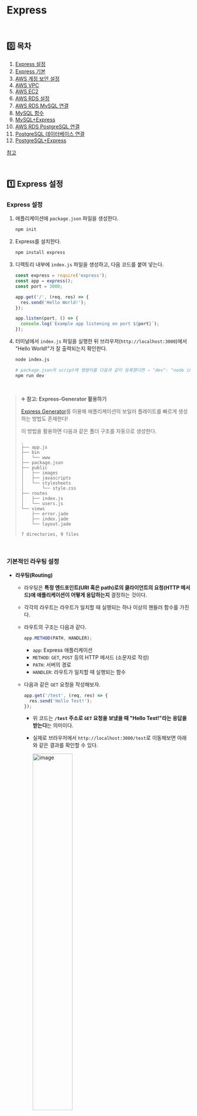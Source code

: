 # Express

<br />

## 0️⃣ 목차

1. [Express 설정](#one-express-설정)
2. [Express 기본](#two-express-기본)
3. [AWS 계정 보안 설정](#three-aws-계정-보안-설정)
4. [AWS VPC](#four-aws-vpc)
5. [AWS EC2](#five-aws-ec2)
6. [AWS RDS 설정](#six-aws-rds-설정)
7. [AWS RDS MySQL 연결](#seven-aws-rds-mysql-연결)
8. [MySQL 함수](#eight-mysql-함수)
9. [MySQL+Express](#nine-mysql-express-연동)
10. [AWS RDS PostgreSQL 연결](#keycap_ten-aws-rds-postgresql-연결)
11. [PostgreSQL 데이터베이스 연결](#oneone-postgresql-데이터베이스-연결)
12. [PostgreSQL+Express](#onetwo-postgresql-express-연동)

[참고](#book-참고)

<br />

## :one: Express 설정

### Express 설정

1. 애플리케이션에 `package.json` 파일을 생성한다.

   ```bash
   npm init
   ```

2. Express를 설치한다.

   ```bash
   npm install express
   ```

3. 디렉토리 내부에 `index.js` 파일을 생성하고, 다음 코드를 붙여 넣는다.

   ```js
   const express = require('express');
   const app = express();
   const port = 3000;

   app.get('/', (req, res) => {
     res.send('Hello World!');
   });

   app.listen(port, () => {
     console.log(`Example app listening on port ${port}`);
   });
   ```

4. 터미널에서 `index.js` 파일을 실행한 뒤 브라우저(`http://localhost:3000`)에서 "Hello World!"가 잘 출력되는지 확인한다.

   ```bash
   node index.js

   # package.json의 script에 명령어를 다음과 같이 등록했다면 ⇒ "dev": "node index.js"
   npm run dev
   ```

<br />

> ➕ **참고: Express-Generator 활용하기**
>
> [Express Generator](https://expressjs.com/en/starter/generator.html)를 이용해 애플리케이션의 보일러 플레이트를 빠르게 생성하는 방법도 존재한다!
>
> 이 방법을 활용하면 다음과 같은 폴더 구조를 자동으로 생성한다.
>
> ```
> .
> ├── app.js
> ├── bin
> │   └── www
> ├── package.json
> ├── public
> │   ├── images
> │   ├── javascripts
> │   └── stylesheets
> │       └── style.css
> ├── routes
> │   ├── index.js
> │   └── users.js
> └── views
>     ├── error.jade
>     ├── index.jade
>     └── layout.jade
>
> 7 directories, 9 files
> ```

<br />

### 기본적인 라우팅 설정

- **라우팅(Routing)**

  - 라우팅은 **특정 엔드포인트(URI 혹은 path)로의 클라이언트의 요청(HTTP 메서드)에 애플리케이션이 어떻게 응답하는지** 결정하는 것이다.
  - 각각의 라우트는 라우트가 일치할 때 실행되는 하나 이상의 핸들러 함수를 가진다.
  - 라우트의 구조는 다음과 같다.

    ```js
    app.METHOD(PATH, HANDLER);
    ```

    - `app`: Express 애플리케이션
    - `METHOD`: `GET`, `POST` 등의 HTTP 메서드 (소문자로 작성)
    - `PATH`: 서버의 경로
    - `HANDLER`: 라우트가 일치할 때 실행되는 함수

  - 다음과 같은 `GET` 요청을 작성해보자.

    ```js
    app.get('/test', (req, res) => {
      res.send('Hello Test!');
    });
    ```

    - 위 코드는 **`/test` 주소로 `GET` 요청을 보냈을 때 "Hello Test!"라는 응답을 받는다**는 의미이다.
    - 실제로 브라우저에서 `http://localhost:3000/test`로 이동해보면 아래와 같은 결과를 확인할 수 있다.

      <img width="50%" alt="image" src="https://github.com/user-attachments/assets/472337ad-135a-4474-bede-6a9fe5a5e044" />

  - `POST` 요청도 작성해보자.

    ```js
    app.post('/test', (req, res) => {
      res.send('Got a POST request');
    });
    ```

    - 위 코드는 **`/test` 주소로 `POST` 요청을 보냈을 때 "Got a POST request"라는 응답을 받는다**는 의미이다.
    - `POST` 요청의 경우 브라우저에서 `request`를 보내기 어렵기 때문에 POSTMAN을 이용해 확인할 수 있다.
   
      <img width="50%" alt="image" src="https://github.com/user-attachments/assets/8493cefa-8fb9-46ad-b482-19e29fdd5746" />

  - `PUT`, `DELETE` 요청도 같은 방법으로 작성할 수 있다.

<br />

## :two: Express 기본

### HTTP GET

- Express의 `get` 메서드에 대한 예시 코드를 살펴보자.

  ```js
  app.get('/', (request, response) => {
    response.send('Hello World!');
  });
  ```

  - `request`: 웹 애플리케이션에서 URL 또는 path로 보내는 모든 정보들을 담고 있다.
  - `response`: 서버에서 보내는 결과값을 담고 있다.

- 테스트를 위해 임의의 데이터 `data`를 생성한 후 `get` 요청의 `response.send()`에 담아보자.

  ```js
  const data = [
    { id: 1, name: 'name-1', note: 'note-1' },
    { id: 2, name: 'name-2', note: 'note-2' },
    { id: 3, name: 'name-3', note: 'note-3' },
  ];

  app.get('/notes', (req, res) => {
    res.send(data);
  });
  ```

  - 브라우저에서 `http://localhost:3000/notes`로 이동해보면 `data`를 확인할 수 있다.

    <img width="50%" alt="image" src="https://github.com/user-attachments/assets/19ea762c-0bd4-4119-939c-a52e641894c8" />

- 이처럼 `get` 메서드는 CRUD 중 **READ**를 위해 사용하는 HTTP 메서드이다.

<br />

### HTTP POST

- `post` 메서드를 사용할 때, URL 또는 path는 보통 `get` 메서드와 동일한 URL 또는 path를 사용한다.
- 성공적으로 POST 되었다면, "요청이 성공적이었으며 그 결과로 새로운 리소스가 생성되었음"을 알리기 위해 **`201`** Status Code를 전송한다.

  ```js
  app.post('/notes', (req, res) => {
    res.sendStatus(201);
  });
  ```

  - 일반적으로 성공 응답을 위해 `200`번대 Status Code를 사용하며, 성공적인 POST 요청 또는 일부 PUT 요청 이후 `201`번 Status Code를 전송한다.
  - GET 요청 이후 "성공적으로 리소스를 불러와서 메시지 바디에 전송됨"을 알리기 위해 `200`번 Status Code를 전송한다.
  - 각 요청이 성공한 후 다음과 같이 Status Code와 응답을 보내주는 것을 확인할 수 있다.

    |**GET 요청에 대한 응답**|**POST 요청에 대한 응답**|
    |:---:|:---:|
    |<img alt="image" src="https://github.com/user-attachments/assets/a2c63794-1d59-461d-ba96-2e52fe063062" />|<img alt="image" src="https://github.com/user-attachments/assets/d2cfbf4a-841f-466c-ab33-50b0c18557bf" />|

	<br />

> [!IMPORTANT]
>
> **[공식문서 - HTTP Response Status Code](https://developer.mozilla.org/ko/docs/Web/HTTP/Reference/Status)**

<br />

- POST 요청은 일반적으로 `JSON` 형태의 `body`와 함께 전송된다.

  - `request.body`를 확인하기 위해 다음의 코드를 추가하고 POST 요청을 보내보자.

    ```js
    app.post('/notes', (req, res) => {
      console.log(req.body);
      res.sendStatus(201);
    });
    ```

  - POSTMAN에서 `body`에 새로운 데이터를 담아 POST 요청을 보내면, `201` Status Code와 함께 `log`가 생성되는 것을 확인할 수 있다.

    |**POST 요청**|**POST 요청에 대한 `log`**|
    |:---:|:---|
    |<img width="500" alt="image" src="https://github.com/user-attachments/assets/f4534f39-bc33-442b-912d-bece803d5506" />|<img width="300" alt="image" src="https://github.com/user-attachments/assets/925a086b-e8c4-48f8-8440-82e49f870ce6" />|

  - 하지만 아직은 전송한 `body`의 내용이 아니라 `undefined`가 뜨는 상황이다.

    - `index.js` 코드의 최상단에 **`json` 형태의 `body` 데이터를 활용할 수 있도록 하는 미들웨어를 추가**해야 한다.

      ```js
      app.use(express.json());
      ```

    - 미들웨어를 사용하고 다시 한 번 POST 요청을 보내면 결과값을 잘 확인할 수 있다.

  		<img width="30%" alt="image" src="https://github.com/user-attachments/assets/b2526e80-f65a-4231-95e2-9dd11f481a18" />

<br />

- 마지막으로, POST 요청을 보낸 데이터를 `data` 배열에 추가한다.

  ```js
  app.post('/notes', (req, res) => {
    console.log(req.body);
    data.push(req.body);
    res.sendStatus(201);
  });
  ```

  - 다시 한 번 GET 요청을 보내보면, 기존 `data` 배열에 새로운 객체가 추가된 것을 확인할 수 있다.

    <img width="50%" alt="image" src="https://github.com/user-attachments/assets/12a7e91e-ac31-4e70-84d2-96f117766162" />

<br />

- 추가적으로 POST 요청을 `URL Encoded` 형태로 전송할 수도 있는데, 현재 이렇게 POST 요청을 보내면 처음 `json` 데이터와 마찬가지로 `undefined`가 나타날 것이다.

  - 마찬가지로 `index.js` 코드의 최상단에 **`json` 형태의 `URL Encoded` 형태의 데이터를 활용할 수 있도록 하는 미들웨어를 추가**해야 한다.

    ```js
    app.use(express.urlencoded({ extended: true }));
    ```

<br />

### 미들웨어

- `/notes`로 GET 요청을 보내기 전에 다음과 같이 `get` 메서드의 두 번째 인수로 미들웨어를 추가해보자.

  ```js
  app.get(
    '/notes',
    (req, res) => {
      console.log('Middleware test');
    },
    (req, res) => {
      res.send(data);
    }
  );
  ```

- `http://localhost:3000/notes`로 이동해보면 아래 사진처럼 계속해서 로딩이 발생하는 것을 확인할 수 있다.

  <img width="50%" alt="image" src="https://github.com/user-attachments/assets/2c22de3c-c399-49c0-b063-854d65c5c862" />

  - 코드의 미들웨어를 테스트하는 부분에서 다음 콜백 함수로 넘어가지 않고 대기 중이기 때문이다!

- 이를 해결하기 위해 미들웨어 함수의 세 번째 인수로 `next`를 넘겨준 후 실행한다.

  ```js
  app.get(
    '/notes',
    (req, res, next) => {
      console.log('Middleware test');
      next();
    },
    (req, res) => {
      res.send(data);
    }
  );
  ```

- 미들웨어를 여러 개 추가할 수도 있고, `index.js`의 최상단에 추가할 수도 있다.

  ```js
  app.use((req, res, next) => {
    console.log('Middleware test 0');
    next();
  });
  ```

  <br />

### Routing의 기본

- **[참고] Route path의 string pattern**

  - `ab?cd`: 이 패턴은 `?` 앞의 문자가 있어도 되고 없어도 됨을 의미한다. ⇒ `acd` 또는 `abcd`가 가능하다.

    ```js
    app.get('/ab?cd', (req, res) => {
      res.send('ab?cd');
    });
    ```

  - `ab+cd`: 이 패턴은 `+` 앞의 문자를 여러 개 사용할 수 있음을 의미한다. ⇒ `abcd`, `abbcd`, `abbbcd` 등이 가능하다.

    ```js
    app.get('/ab+cd', (req, res) => {
      res.send('ab+cd');
    });
    ```

  - `ab*cd`: 이 패턴은 `*` 자리에 어떤 문자든 올 수 있음을 의미한다. ⇒ `abcd`, `abxcd`, `abRANDOMcd`, `ab123cd` 등이 가능하다.

    ```js
    app.get('/ab*cd', (req, res) => {
      res.send('ab*cd');
    });
    ```

<br />

- **Path Parameters**

  - Route 경로에 `:`을 사용하면 해당 경로에 있는 데이터를 지정한 변수명으로 받아올 수 있다.

    ```js
    Route path: /users/:userId/books/:bookId
    Request URL: http://localhost:3000/users/34/books/8989
    req.params: { "userId": "34", "bookId": "8989" }

    app.get('/users/:userId/books/:bookId', (req, res) => {
      res.send(req.params)
    })
    ```

    - 위의 예시에서는 `:userId` 자리에 있는 `34`를 `userId`에, `:bookId` 자리에 있는 `8989`를 `bookId`에 저장하며, 이를 `req.params`로 가져올 수 있다.

    - 중간에 `-`이나 `.`이 있다면 이를 기준으로 변수에 저장해 `req.params`로 가져올 수 있다.

      ```js
      Route path: /flights/:from-:to
      Request URL: http://localhost:3000/flights/LAX-SFO
      req.params: { "from": "LAX", "to": "SFO" }

      Route path: /plantae/:genus.:species
      Request URL: http://localhost:3000/plantae/Prunus.persica
      req.params: { "genus": "Prunus", "species": "persica" }
      ```

  - 이를 실제로 적용해보자. `/note/:noteId`로 `get` 요청을 보내는 코드를 작성한다.

    ```js
    app.get('/note/:noteId', (req, res) => {
      console.log(req.params);
      res.sendStatus(200);
    });
    ```

    - `http://localhost:3000/note/1`로 이동해보면 다음과 같이 `log`에 `req.params`가 담기는 것을 확인할 수 있다.

      <img width="30%" alt="image" src="https://github.com/user-attachments/assets/3764ed33-f070-4d67-b538-51dfd278b70f" />

  - 해당 `noteId`를 이용해 데이터를 불러오는 코드로 확장할 수 있다.

    - Route parameters는 `string` 형태로 저장되므로 `Number` 형태로 형변환을 진행한다.

      ```js
      app.get('/note/:noteId', (req, res) => {
		  console.log(req.params);
		  const item = data.find((item) => item.id === Number(req.params.noteId));
		  res.send(item);
		});
      ```

    - `http://localhost:3000/note/1`로 이동해보면 다음과 같이 1번 데이터 응답이 잘 도착한 것을 확인할 수 있다.

		<img width="50%" alt="image" src="https://github.com/user-attachments/assets/a1546cf9-9435-4cba-8e49-6e2af23d1e62" />

<br />

### Query Parameter

- URL 뒤에 물음표(`?`)와 함께 붙는 키-값(Key-Value) 쌍이다. 특정한 조건을 적용하고 싶을 때 사용하며, 여러 개의 Key-Value 쌍을 and 기호(&)로 구분하여 나타낸다.

```
ex) https://trifly.vercel.app/ticket-result?originLocationCode=ICN&destinationLocationCode=FUK&departureDate=2025-06-21&returnDate=2025-06-23&adults=1&nonStop=true&currencyCode=KRW
```

- HTTP의 GET, DELETE 요청에서 사용하고, 주로 유일 값을 식별하기 위한 용도가 아니라 다음과 같이 옵션을 주는 경우 사용한다.

  - 데이터 필터링
  - 데이터 정렬
  - 데이터 수 조절 (페이지네이션)
  - 검색 등

- Query Parameter를 잘 받아오는지 확인하기 위해 다음과 같이 간단한 `get` 메서드를 작성한다.

  ```js
  app.get('/note', (req, res) => {
    console.log(req.query);
    res.send('OK Query');
  });
  ```

  - 브라우저에서 `http://localhost:3000/note?id=1&name=name-1`로 이동하면 `log`에서 다음과 같이 query parameter를 잘 받아오는 것을 확인할 수 있다.

    |**GET 요청** |**Query Parameter 확인**|
    |:---:|:---:|
    |<img width="500" alt="image" src="https://github.com/user-attachments/assets/18405bd6-9966-44e2-992c-5979d3c778bd" />|<img width="300" alt="image" src="https://github.com/user-attachments/assets/5e626bec-4a00-4eba-903a-64086f2c82b9" />|

  - 이어서 Query Parameter를 이용해 원하는 데이터만 받아올 수 있도록 코드를 수정한다.

    ```js
    app.get('/note', (req, res) => {
      console.log(req.query);
      const { id } = req.query;

      if (!id) res.send({});
      const item = data.filter((item) => item.id === Number(id));
      res.send(item);
    });
    ```

    - 브라우저에서 `http://localhost:3000/note?id=1`로 이동하면 다음과 같이 `id`가 `1`인 데이터만 잘 불러오는 것을 확인할 수 있다.

      <img width="50%" alt="image" src="https://github.com/user-attachments/assets/2ab3cc21-c344-400a-ac24-01a3e720cb39" />

<br />

### HTTP PUT, PATCH

- PUT과 PATCH 모두 업데이트를 위해 사용하는 HTTP 메서드이다.

  - PUT 메서드는 새로운 리소스를 생성하거나(Create), 대상 리소스를 나타내는 데이터를 대체(Update)한다. POST 메서드와의 차이점은 **멱등성**을 가진다는 것이다. 멱등성이란 동일한 요청을 한 번 보내는 것과 여러 번 연속으로 보내는 것이 같은 효과를 지니고, 서버의 상태도 동일하게 남는 것을 의미한다. 따라서 PUT 요청을 여러 번 반복해서 보내도 서버의 상태는 동일하다.

    - 성공적인 응답은 `200`번 대 Status Code로 확인할 수 있는데,

      - 대상 리소스를 나타내는 데이터가 없고 PUT 요청이 성공적으로 하나를 새로 생성한 경우 `201 Created` 응답을 전송한다.
      - 대상 리소스를 나타내는 데이터가 있고, PUT 요청이 성공적으로 수정한 경우 `200(OK)` 또는 `204(No Content)` 응답을 전송한다.

  - PATCH 메서드는 리소스를 부분적으로 수정(Update)한다. PUT 메서드는 문서 전체의 완전한 교체만을 허용하는 반면, PATCH 메서드는 멱등성을 가지지 않아 동일한 요청이 다른 리소스에게 부수 효과를 일으킬 수도 있다.

    - 성공적인 응답은 `200`번 대 Status Code로 확인할 수 있는데,

      - 응답이 유의미한 데이터를 포함한다면 업데이트 된 데이터를 출력하며 `200(OK)`를 전송한다.
      - 응답이 유의미한 데이터를 포함하지 않는다면 `204(No Content)`를 전송한다.

- 데이터를 `request.body`로 받아 데이터를 업데이트하는 `put` 메서드를 작성해보자.

  ```js
  app.put('/note', (req, res) => {
    const { id, note, name } = req.body;

    if (!id) res.sendStatus(400);
    if (!note) res.sendStatus(400);
    if (!name) res.sendStatus(400);

    // 1. Array.findIndex를 이용해 같은 id 값을 찾는다.
    const index = data.findIndex((item) => item.id === id);

    // 2. 찾은 id 값을 이용해 원하는 데이터를 변경한다.
    data[index].note = note;
    console.log(data);
    res.sendStatus(204);
  });
  ```

  - `id`가 `2`인 데이터의 `note` 값을 업데이트 후 PUT 요청을 보내면 다음과 같이 데이터가 업데이트 되는 것을 확인할 수 있다.

    |**PUT 요청**|**GET 요청**|
    |:---:|:---:|
    |<img width="1249" alt="image" src="https://github.com/user-attachments/assets/b85aad87-b229-4766-80ea-268314b93832" />|<img width="50%" alt="image" src="https://github.com/user-attachments/assets/c98b5e93-76de-40f8-9d32-8a21df196ed1" />|

<br />

### HTTP DELETE

- DELETE는 지정한 리소스를 삭제하는 HTTP 메서드이다.

  - 성공적인 응답은 `200`번 대 Status Code를 사용하는데,

    - 성공적으로 삭제할 것 같으나 아직 실행하지 않은 경우 `202(Accepted)`를 전송한다.
    - 응답이 유의미한 데이터를 포함하지 않는다면 `204(No Content)`를 전송한다.
    - 응답이 유의미한 데이터를 포함한다면 삭제 이후의 데이터를 출력하며 `200(OK)`를 전송한다.

  - DELETE 메서드의 경우 주로 Path Parameter를 사용해 해당 데이터를 삭제한다.

- Path Parameter를 받아 해당 데이터를 삭제하는 `delete` 메서드를 작성해보자.

  ```js
  app.delete('/note/:noteId', (req, res) => {
    const noteId = Number(req.params.noteId);
    const index = data.findIndex((item) => item.id === noteId);

    // 찾는 데이터가 없다면 404 응답
    if (index === -1) res.sendStatus(404);

    // data 배열에서 데이터를 삭제하고 삭제한 배열을 반환
    const deletedItem = data.splice(index, 1)[0];
    console.log(deletedItem);

    res.sendStatus(204);
  });
  ```

  - Path Parameter에 입력한 `noteId` 값을 입력 후 DELETE 요청을 보내면 해당 데이터가 삭제되는 것을 확인할 수 있다.

    |**DELETE 요청**|**GET 요청**|
    |:---:|:---:|
    |<img alt="image" src="https://github.com/user-attachments/assets/a001ae1b-8300-41f9-bded-188c00b72572" />|<img alt="image" src="https://github.com/user-attachments/assets/20c57b82-c2b5-4956-8d4d-9c17df6bd5a2" />|

  - 이미 삭제된 데이터에 대해 다시 DELETE 요청을 보내면 `404 Not Found` 응답을 전송한다.
 
    <img width="50%" alt="image" src="https://github.com/user-attachments/assets/06449afc-1ff1-412a-a29f-ad0e2cf22235" />

  - 개발하다보면 삭제된 데이터도 필요한 경우가 있다. 이럴 때는 삭제된 데이터도 `response`에 담아서 `200` Status Code와 함께 전송할 수 있다.

    ```js
    app.delete('/note/:noteId', (req, res) => {
      const noteId = Number(req.params.noteId);
      const index = data.findIndex((item) => item.id === noteId);

      // 찾는 데이터가 없다면 404 응답
      if (index === -1) res.sendStatus(404);

      // data 배열에서 데이터를 삭제하고 삭제한 배열을 반환
      const deletedItem = data.splice(index, 1)[0];
      console.log(deletedItem);

      res.status(200).json({
        message: 'Deleted Successfully!',
        deletedItem,
      });
    });
    ```

    - DELETE 호출 시 다음과 같이 삭제된 데이터도 `deletedItem`의 Value에 담아 보내주는 것을 확인할 수 있다.

      <img width="50%" alt="image" src="https://github.com/user-attachments/assets/7a2cbce1-a1dd-4df9-811c-373110ce2dc0" />

<br />

## :three: AWS 계정 보안 설정

AWS 계정 보안은 신중해야 한다. 국내에도 AWS 해킹으로 몇 억이 청구된 사례가 많은 만큼 항상 보안에 철저하게 주의해야 한다.

### 루트 계정 보안 강화

- 루트 계정은 AWS에 가입할 때 처음 생성되는 계정으로 모든 AWS 서비스 및 리소스에 대한 액세스 권한을 가진다. 루트 계정에 액세스할 수 있는 사용자가 있으면 AWS 리소스는 물론 비즈니스에도 상당한 피해를 줄 수 있으므로 루트 계정을 보호하는 것이 중요하다.

- **MFA 계정 생성**

  - MFA(Multi-Factor Authentication)는 AWS 계정에 보안 계층을 추가한다. MFA가 활성화된 경우 계정에 액세스하려면 암호 외에 고유한 코드를 제공해야 한다.

<br />

## :four: AWS VPC

### VPC

- VPC는 Virtual Private Cloud의 약자로, 자체 데이터 센터에서 운영하는 기존 네트워크와 아주 유사한 Amazon의 **가상 네트워크**이다.

  - EC2만 생성한다면 EC2 서버에 접속하기 위해 AWS 콘솔을 이용해야만 할 것이다.
  - Public(외부)에서 EC2에 접속할 수 있도록 하기 위해 VPC를 사용하고, 같은 VPC 내에 RDS도 구축하여 EC2와 RDS 간의 통신이 가능하도록 할 수 있다.

  <img width="50%" alt="image" src="https://github.com/user-attachments/assets/b467d4cb-bcd2-4ac2-a704-9fba61b5db44" />

- VPC 생성

  - AWS 콘솔에서 VPC 메뉴로 접속한 후 VPC를 생성한다. `vpc-ec2-rds`라는 이름의 VPC를 생성해보자. 다른 설정은 기본값으로 설정한다.

    <img width="50%" alt="image" src="https://github.com/user-attachments/assets/f528bc33-fbd4-42d8-bace-8934429559de" />

  - 만약 VPC가 EC2나 RDS와 연결된 상태라면 삭제가 불가능하다.

<br />

## :five: AWS EC2

### EC2 생성

- AWS 콘솔에서 EC2 메뉴로 접속하여 EC2를 생성한다.

  <img width="50%" alt="image" src="https://github.com/user-attachments/assets/0b7e59cb-38be-48eb-815c-cc3e4e6e039f" />

  - ubuntu 24.04 버전을 사용하며 인스턴스는 t2.micro 유형으로 생성한다.
  - 키 페어는 RSA 유형의 `.pem` 형식으로 생성한다.

    <img width="50%" alt="image" src="https://github.com/user-attachments/assets/5b3842e6-3e1c-4679-aadb-43751b78a506" />

  - 네트워크 설정에서 위에서 생성한 VPC를 선택하고, Public Subnet을 설정한 후 퍼블릭 IP 자동 할당을 활성화한다.
		
	  <img width="50%" alt="image" src="https://github.com/user-attachments/assets/29ccc613-6659-4642-9503-02667c676faa" />

  - 나머지 설정은 기본값으로 설정한다.

<br />

### EC2 Node 설치

- AWS 콘솔의 **EC2 인스턴스 연결** 탭을 이용해 인스턴스에 접속한다.

  <img width="50%" alt="image" src="https://github.com/user-attachments/assets/b83c44e6-d62a-45b0-84e6-1c527783bcd6" />

- `apt update`를 먼저 진행한다.

  ```bash
  sudo apt update
  ```

- 이어서 `curl`을 설치한다.

  ```bash
  sudo apt install curl
  ```

- `nvm`(노드 버전 관리자)을 설치한다. **참고: [Node.js 공식문서](https://nodejs.org/en/download)**

  ```bash
  curl -o- https://raw.githubusercontent.com/nvm-sh/nvm/v0.40.3/install.sh | bash
  ```

- `nvm`을 활성화한다.

  ```bash
  . ~/.nvm/nvm.sh
  ```

- LTS 버전의 `nvm`을 설치한다.

  ```bash
  nvm install --lts
  ```

- Node.js가 잘 설치 되었는지 확인한다.

  ```bash
  node -v       // v22.16.0 (2025.06.15 현재)
  nvm current   // v22.16.0 (2025.06.15 현재)
  ```

<br />

### EC2 Express 설치

- [Express Generator]()를 이용해 Express를 설치한다. **폴더이름**은 해당 폴더 내에 Express 설치하도록 설정하는 것인데, 옵션으로 필수는 아니다.

  ```bash
  npx express-generator [폴더이름]
  ```

- 다음과 같이 test 폴더 내부에 잘 설치가 된 것을 확인할 수 있다.

  <img width="50%" alt="image" src="https://github.com/user-attachments/assets/7fbdc652-18f2-46b0-b72e-c450c63a1f98" />

- 이제 test 폴더 내부로 이동해 기본적인 npm 패키지들을 설치한다.

  ```bash
  cd test
  npm install
  ```

- 이제 서버에 접속하기 위해 포트를 열어주어야 한다. EC2의 Security 탭에서 인바운드 규칙의 보안 그룹을 선택한 후 인바운드 규칙을 수정해야 한다.

  <img width="50%" alt="image" src="https://github.com/user-attachments/assets/bc06e178-75d4-4941-987c-a526df525f49" />

- 서버를 실행하고 EC2의 퍼블릭 주소로 이동한 후 기본 설정된 `3000`번 포트로 이동하면 다음과 같이 잘 접속되는 것을 확인할 수 있다.

  ```bash
  npm start
  ```
  
  <img width="50%" alt="image" src="https://github.com/user-attachments/assets/b341f41f-46e2-4565-816e-ddeccc13846b" />

<br />

## :six: AWS RDS 설정

### AWS AuroraDB 설정

- AWS Aurora는 트래픽이 몰리는 시간에 따라 자동으로 확장/축소가 가능한 데이터베이스이다.
- 일반 MySQL이 감당할 수 있는 트래픽보다 더 많은 트래픽을 효율적으로 관리할 수 있다.
- 트래픽이 항상 일정하다면 MySQL을 사용하는 것이 유리하다.

<br />

### AWS RDS Subnet 설정

- AWS 콘솔의 RDS 탭으로 이동하여 서브넷 그룹을 생성한다.

  <img width="50%" alt="image" src="https://github.com/user-attachments/assets/8d740966-04db-4579-80f1-f0cef069ed95" />

- VPC의 퍼블릭 서브넷 두 개를 RDS의 서브넷 그룹에 추가한다.

  <img width="50%" alt="image" src="https://github.com/user-attachments/assets/0ace8c16-94a9-4d17-b8ca-54c5fb6c66dc" />

<br />

### AWS RDS 설정

- MySQL 데이터베이스를 생성한다.

  - **표준 생성** 방식을 선택하고 **MySQL 엔진**을 선택한다. 템플릿은 **프리티어**를 활용한다.
  - 데이터베이스를 퍼블릭에서 접속할 예정이므로 **EC2 컴퓨팅 리소스에 연결 안 함**을 선택하며 VPC와 DB 서브넷 그룹은 위에서 생성한 서브넷 그룹을 지정한다.
  - 데이터베이스 이름을 지정하지 않으면 데이터베이스를 생성하지 않는다고 하니 이름을 지정한다.
  - 나머지는 기본 설정을 유지한다.

  |**엔진 옵션**|**템플릿**|
  |:---:|:---:|
  |<img alt="image" src="https://github.com/user-attachments/assets/4ccb9d1c-8b57-4e51-8de5-d569206b507b" />|<img alt="image" src="https://github.com/user-attachments/assets/e7f78423-40bd-4600-a319-e3a55ea6164f" />|
  |**퍼블릭 연결 설정**|**추가 구성**|
  |<img alt="image" src="https://github.com/user-attachments/assets/54939cb2-76c0-4a2f-a8cf-ba27751a7b63" />|<img alt="image" src="https://github.com/user-attachments/assets/cec8fcee-988a-4624-96e3-f10a5ad064ce" />|

<br />

### AWS RDS Inbound Rule 설정

- 데이터베이스를 생성했지만 접속이 불가하다면 VPC의 보안 그룹으로 이동하여 인바운드 규칙을 **모든 트래픽**, **Anywhere-IPv4**로 설정해야 한다.

 	<img width="50%" alt="image" src="https://github.com/user-attachments/assets/6a164ae6-68da-4f4b-a15e-7f8f80b6b282" />

<br />

## :seven: AWS RDS MySQL 연결

### MySQL2 설치

- 새로운 디렉토리를 하나 생성한 후 Express와 MySQL2를 설치한다.

  ```bash
  npm install express
  npm install mysql2
  ```

<br />

> [!NOTE]
>
> [공식문서 - MySQL2](https://sidorares.github.io/node-mysql2/docs)

<br />

- MySQL2의 [`createPool`](https://sidorares.github.io/node-mysql2/docs#using-connection-pools)을 사용하여 데이터베이스를 연결한다.

  - 공식문서에서 제공하는 `pool` 객체 생성 방식을 복사한 후 다음과 같이 설정을 추가한다.

    - `host`: AWS RDS의 엔드포인트
    - `user`: AWS RDS에 설정한 username
    - `password`: AWS RDS에 설정한 password
    - `port`: 3306

    <br />

    <img width="40%" alt="image" src="https://github.com/user-attachments/assets/0c477585-f3fb-44b3-889d-cee922e15462" />

<br />

### AWS RDS 데이터베이스 만들기

- `pool.query` 메서드를 사용하여 데이터베이스에 접속한다. 간단하게 데이터베이스의 `rows`만 확인할 수 있는 코드를 작성해보자.

  - `rows`는 데이터베이스의 조회 결과를 의미한다.

  <br />

  ```js
  pool.query(`SHOW DATABASES`, function (err, rows, fields) {
    // Connection is automatically released when query resolves
    console.log(rows);
  });
  ```

  - 데이터베이스에 접속에 성공한다면 다음과 같이 설정한 AWS 콘솔에서 추가한 `db_notes`가 뜨는 것을 확인할 수 있다.
		
	  <img width="30%" alt="image" src="https://github.com/user-attachments/assets/cbb64c4e-f630-43d1-bd59-d44497172a05" />

- 다음과 같이 `db_test`라는 이름으로 데이터베이스를 생성할 수도 있다.

  ```js
  pool.query(`CREATE DATABASE db_test`, function (err, rows, fields) {
    // Connection is automatically released when query resolves
    console.log(rows);
  });
  ```

- `createPool` 내부에서 `database` 값을 지정하면 해당 데이터베이스를 사용할 수 있다.

  ```js
  const pool = mysql.createPool({
    host: process.env.MYSQL_RDS_ENDPOINT,
    user: process.env.MYSQL_RDS_USERNAME,
    password: process.env.MYSQL_RDS_PASSWORD,
    port: 3306,
    database: 'db_test',
  });
  ```

<br />

### AWS RDS 테이블 설정

- 데이터베이스의 테이블을 생성한다. 다음과 같은 쿼리문을 활용하여 `notes`라는 테이블을 생성하고 id는 uuid로 설정한다.

  ```js
  pool.query(
    `CREATE TABLE notes (
    uuid BINARY(16) DEFAULT (UUID_TO_BIN(UUID(),1)) PRIMARY KEY,
    title VARCHAR(255) NOT NULL,
    contents TEXT NOT NULL,
    created TIMESTAMP NOT NULL DEFAULT NOW()
  );`,
    function (err, rows, fields) {
      // Connection is automatically released when query resolves
      console.log(rows);
    }
  );

  pool.query(`SHOW TABLES`, function (err, rows, fields) {
    console.log(rows);
  });
  ```

  - 다음과 같이 테이블이 잘 생성된 것을 확인할 수 있다.

    <img width="30%" alt="image" src="https://github.com/user-attachments/assets/6efb50fd-bfc3-4fa6-83b9-58a2bd7bddb2" />

- 다음으로 테이블에 데이터를 추가해보자. 다음과 같은 쿼리문을 활용하여 `notes` 테이블에 두 개의 데이터를 저장한다.

  ```js
  pool.query(
    `INSERT INTO notes (title, contents)
    VALUES 
    ('My First Note', 'A note about something'),
    ('My Second Note', 'A note about something else');`,
    function (err, rows, fields) {
      console.log(rows);
    }
  );

  pool.query(`SELECT * FROM notes`, function (err, rows, fields) {
    console.log(rows);
  });
  ```

  - 다음과 같이 데이터가 잘 생성된 것을 확인할 수 있다.

    <img width="40%" alt="image" src="https://github.com/user-attachments/assets/a60c5636-405f-46f5-a499-54bf8a915dc3" />

<br />

### Primary Key로 UUID를 설정하는 이유

- Primary Key는 보통 integer 형식으로, `FOR INCREMENT` 속성을 적용하여 생성한다. 하지만 이 방법은 안전하지 않을 수 있다. 예를 들어 URL에 `/data/1`, `/data/2`, `/data/3` 형태로 불러온다고 가정하면 다음과 같은 문제점이 있을 수 있다.

  - 몇 번 인덱스까지 있는지 파악하기 쉽다.
  - PUT이나 DELETE 메서드를 이용해 누구든지 수정 또는 삭제를 할 수 있을지도 몰라 보안상의 위험이 존재한다.
  - Primary Key가 다른 테이블과 중복될 가능성이 높다.

- UUID는 36바이트를 사용하기 때문에 속도도 느리고 메모리 사용도 커서 비효율적이라서 UUID를 16바이트 정도로 줄여 이 문제를 해결할 수 있을 것이다.

<br />

## :eight: MySQL 함수

### SELECT 함수

- 데이터베이스의 테이블에서 데이터를 가져오기 위한 함수를 작성한다.  

   - UUID의 경우 Buffer를 이용해서 가져오기 때문에 `BIN_TO_UUID(uuid, true)` 메서드를 이용해 변경해주어야 한다.

   <br />
   
   ```js
   function getNotes() {
     pool.query(
       `SELECT BIN_TO_UUID(uuid, true) AS uuid, title, contents, created FROM notes`,
       function (err, rows, fields) {
         console.log(rows);
       }
     );
   }
   
   getNotes();
   ```

   - 함수 실행 결과는 다음과 같다.

      <img width="30%" alt="image" src="https://github.com/user-attachments/assets/daa8b25e-edd6-4173-a203-d105ecbb2bd2" />

   <br />
   
   > **`BINARY(16)`**
   >
   > - `BINARY(16)` 데이터 타입은 16바이트 크기의 고정 길이 이진 데이터, 주로 UUID를 저장하기 위해 사용된다.
   > - UUID는 문자열 형태로 저장될 때 36바이트(32자 + 4개의 하이픈)을 차지하기 때문에 `BINARY(16)`으로 저장하면 16바이트만 사용하므로 저장공간을 절약할 수 있다.
   >
   >    - UUID 예시: `1fc454e5-b9f6-4d55-b783-5987fe76cb45`
   >
   > - MySQL에서는 `UUID_TO_BIN()` 함수를 사용해 UUID 문자열을 `BINARY(16)`으로 변환하고, `BIN_TO_UUID()` 함수를 사용해 `BINARY(16)`을 UUID 문자열로 변환할 수 있다.

<br />

- 데이터베이스의 테이블에서 하나의 데이터만 가져오기 위한 함수를 작성한다.

	```js
	function getNote(uuid) {
	  pool.query(
	    `SELECT BIN_TO_UUID(uuid, true) AS uuid, title, contents, created FROM notes WHERE uuid=UUID_TO_BIN('${uuid}', 1)`,
	    function (err, rows, fields) {
	      console.log(rows);
	    }
	  );
	}
	
	getNote(uuid);
 	```

 - 다음과 같이 하나의 데이터만 잘 가져오는 것을 확인할 수 있다.

	 <img width="40%" alt="image" src="https://github.com/user-attachments/assets/0ac2c13f-ec87-49bc-9a00-19900b87f2f7" />

<br />

### INSERT 함수

- 데이터베이스의 테이블에 데이터를 추가하기 위한 함수를 작성한다.

	```js
	function addNote(title, contents) {
	  pool.query(
	    `INSERT INTO notes (title, contents) VALUES('${title}', '${contents}')`,
	    function (err, rows, fields) {
	      console.log(rows);
	    }
	  );
	}
	
	addNote('My Third Note', 'A note about something else');
 	```

	- 다음과 같이 데이터가 잘 추가된 것을 확인할 수 있다.

		<img width="40%" alt="image" src="https://github.com/user-attachments/assets/6edb5632-3eae-4c52-984a-5081acd749b1" />

<br />

### UPDATE 함수

- 데이터베이스의 테이블의 데이터를 변경하기 위한 함수를 작성한다.

	```js
	function updateNote(uuid, title, contents) {
	  pool.query(
	    `UPDATE notes SET title='${title}',contents='${contents}' WHERE uuid=UUID_TO_BIN('${uuid}', 1)`,
	    function (err, rows, fields) {
	      console.log(rows);
	    }
	  );
	}
	
	updateNote(
	  uuid,
	  'Updated - My Third Note',
	  'Updated - A note about something else'
	);
 	```

 	- 다음과 같이 데이터가 잘 변경된 것을 확인할 수 있다.

		<img width="40%" alt="image" src="https://github.com/user-attachments/assets/9e8b208d-7630-40dd-a431-f860403ca722" />

<br />

### DELETE 함수

- 데이터베이스의 테이블에서 데이터를 삭제하기 위한 함수를 작성한다.

	```js
	function deleteNote(uuid) {
	  pool.query(
	    `DELETE FROM notes WHERE uuid=UUID_TO_BIN('${uuid}', 1)`,
	    function (err, rows, fields) {
	      console.log(rows);
	    }
	  );
	}
	
	deleteNote(uuid);
 	```

	- 다음과 같이 데이터가 잘 삭제된 것을 확인할 수 있다.

 		<img width="40%" alt="image" src="https://github.com/user-attachments/assets/30f4134d-b8be-4599-af89-67bc5fe91732" />

<br />

## :nine: MySQL Express 연동

### Promise

- MySQL 함수는 비동기로 동작한다. `request`를 전달하고 MySQL에서 해당 SQL문에 대한 결과값을 반환하는데까지 시간이 필요하기 때문이다.

	- 아래 코드의 `getNotes` 함수를 실행하면 `before`와 `after`가 먼저 출력된 이후 약간의 시간이 지난 후 데이터 조회 결과가 넘어오는 것을 확인할 수 있다.

		```js
		function getNotes() {
		  console.log('before');
		  pool.query(
		    `SELECT BIN_TO_UUID(uuid, true) AS uuid, title, contents, created FROM notes`,
		    function (err, rows, fields) {
		      console.log(rows);
		    }
		  );
		  console.log('after');
		}
		```
  	
  	<br />
	 
  	<img width="40%" alt="image" src="https://github.com/user-attachments/assets/db483a4c-53ec-448d-9d1e-ead1d545f62d" />

- 따라서 코드의 흐름을 원하는대로 제어하기 위해 비동기 처리가 필요하다. `Promise`를 활용하거나 `async`/`await`을 이용할 수 있다.

<br />

### HTTP GET 만들기

- `GET` `/notes`
  
	- 기존에 작성했던 `getNotes` 함수를 비동기 함수로 수정한다. (**[공식문서 참고](https://sidorares.github.io/node-mysql2/docs#using-connection-pools)**)
	
		```js
	 	/**
		 * 전체 note 목록을 가져오는 getNotes 함수
		 * @returns {Array<{ uuid: string, title: string, contents: string, created: string }>}
		 */
		async function getNotes() {
		  const [rows] = await pool.query(
		    `SELECT BIN_TO_UUID(uuid, true) AS uuid, title, contents, created FROM notes`
		  );
		
		  return rows;
		}
	 	```
	
	- 이어서 `/notes`로 GET 요청을 보내면 `getNotes` 함수를 이용해 데이터를 가져와 응답하는 api를 작성한다.
	
		```js
		app.get('/notes', async(req, res) => {
		  const result = await getNotes();
		  res.send(result);
		})
	 	```
	
	 	- 약간의 시간이 지난 후 다음과 같이 데이터를 잘 불러오는 것을 확인할 수 있다.
	
			<img width="50%" alt="image" src="https://github.com/user-attachments/assets/c0a92925-6e57-437f-8100-013994c5dfc4" />

<br />

- `GET` `/notes/{uuid}`
  
	- 데이터 하나를 가져오는 `getNote` 함수 역시 비동기 함수로 수정한다.
	
		```js
		/**
		 * 매개변수에 전달한 uuid와 일치하는 note 한 개를 가져오는 getNote 함수
		 * @param {string} uuid - note의 uuid
		 * @returns {Array<{ uuid: string, title: string, contents: string, created: string }>}
		 */
		export async function getNote(uuid) {
		  const [rows] = await pool.query(
		    `SELECT BIN_TO_UUID(uuid, true) AS uuid, title, contents, created FROM notes WHERE uuid=UUID_TO_BIN('${uuid}', 1)`
		  );
		
		  return rows;
		}
	 	```
	
	- `/notes:uuid`로 GET 요청을 보내면 `getNote` 함수를 이용해 데이터를 가져와 응답하는 api를 작성한다.
		
		```js
		app.get('/note/:uuid', async (req, res, next) => {
		  try {
		    const uuid = req.params.uuid;
		
		    if (!uuid) throw new Error('400@No path parameter');
		
		    const result = await getNote(uuid);

  	    if (!result) res.send({});
		    if (result.length === 0) res.send({});

        res.send(result[0]);
		  } catch (err) {
		    next(err);
		  }
		});
		```

	- 다음과 같이 데이터를 잘 불러오는 것을 확인할 수 있다.

   	<img width="50%" alt="image" src="https://github.com/user-attachments/assets/c4d00c0d-fd01-4052-a288-f0b682b29a6e" />

	- Express의 [공식문서](https://expressjs.com/en/guide/error-handling.html)를 따라 에러 핸들링 코드도 작성한다.

 		```js
		app.use((err, req, res, next) => {
		  console.error(err.stack);
		  res.status(500).send('Something broke!');
		});
		```

		- 위의 GET 메서드에서 `next`에 `err`를 전달했기 때문에 에러가 발생하면 에러 핸들링 코드로 넘어가 다음과 같이 에러라고 보여주는 것을 확인할 수 있다.

			<img width="50%" alt="image" src="https://github.com/user-attachments/assets/9fad141c-a8f0-41f7-9625-7ed3d3a24ba8" />

<br />

### HTTP POST 만들기

- `POST` `/note`

	- `addNote` 함수를 비동기 함수로 수정한다.

		```js
		/**
		 * 새로운 note를 추가하는 addNote 함수
		 * @param {string} title - note의 제목
		 * @param {string} contents - note의 내용
		 */
		export async function addNote(title, contents) {
			await pool.query(
				`INSERT INTO notes (title, contents) VALUES('${title}', '${contents}')`
			);
		}
		```

	- `/note`로 POST 요청을 보내면 `addNote` 함수를 이용해 데이터를 추가하는 api를 작성한다.

		```js
		app.post('/note', async (req, res, next) => {
			const { title, contents } = req.body;
		
			if (!title) res.sendStatus(400);
			if (!contents) res.sendStatus(400);
		
			await addNote(title, contents);
			res.sendStatus(201);
		});
		```

	- 다음과 같이 데이터를 잘 저장하는 것을 확인할 수 있다.

		<img width="50%" alt="image" src="https://github.com/user-attachments/assets/a4b4138e-fa1b-4fab-a564-0faf201a9e75" />

<br />

### HTTP PUT

- `PUT` `/note/:uuid`

	- `updateNote` 함수를 비동기로 수정한다.

		```js
		/**
		 * 매개변수에 전달한 uuid와 일치하는 note의 데이터를 수정하는 updateNote 함수
		 * @param {string} uuid - 수정하려는 note의 uuid
		 * @param {string} title - 수정한 note의 제목
		 * @param {string} contents - 수정한 note의 내용
		 * @returns {{fieldCount: number, affectedRows: number, insertId: number, info: string, serverStatus: number, warningStatus: number, changedRows: number}}
		 */
		export async function updateNote(uuid, title, contents) {
		  const [rows] = await pool.query(
		    `UPDATE notes SET title='${title}',contents='${contents}' WHERE uuid=UUID_TO_BIN('${uuid}', 1)`
		  );
		
		  return rows;
		}
		```

  - `/note/:uuid`로 PUT 요청을 보내면 `updateNote` 함수를 이용해 데이터를 수정하는 api를 작성한다. 에러를 자세하게 명시하여 어떤 에러가 발생했는지 응답에서 확인할 수 있도록 작성한다.
 
    ```js
    app.put('/note/:uuid', async (req, res, next) => {
      try {
        const uuid = req.params.uuid;
        const { title, contents } = req.body;
    
        if (!uuid) {
          const error = new Error('No parameter');
          error.status = 400;
          throw error;
        }
        if (!title || !contents) {
          const error = new Error('No required data');
          error.status = 400;
          throw error;
        }
    
        const result = await updateNote(uuid, title, contents);
    
        if (result.affectedRows !== 1) {
          const error = new Error('Not updated');
          error.status = 400;
          throw error;
        }
    
        res.sendStatus(204);
      } catch (err) {
        next(err);
      }
    });
    ```

    
    - 데이터를 잘 수정하면 왼쪽과 같이 `204 No Content`를 응답하고, 만약 데이터가 하나라도 없으면 `400 No required data`를 반환하는 것을 볼 수 있다.
    
      |**성공적으로 수정한 경우**|**필수 데이터를 보내지 않은 경우**|
      |:---:|:---:|
      |<img alt="image" src="https://github.com/user-attachments/assets/2225ec57-a3dc-46f0-8f26-4a04dfe86b5a" />|<img alt="image" src="https://github.com/user-attachments/assets/2126e38d-de7f-4f1a-bbb8-e94abf04dbd5" />|

<br />

### HTTP DELETE 만들기

- `DELETE` `/note/:uuid`

  - `deleteNote` 함수를 비동기 함수로 수정한다.

    ```js
    /**
     * 매개변수에 전달한 uuid와 일치하는 note의 데이터를 삭제하는 deleteNote 함수
     * @param {string} uuid - 삭제하려는 note의 uuid
     * @returns {{fieldCount: number, affectedRows: number, insertId: number, info: string, serverStatus: number, warningStatus: number}}
     */
    export async function deleteNote(uuid) {
      const [rows] = await pool.query(
        `DELETE FROM notes WHERE uuid=UUID_TO_BIN('${uuid}', 1)`
      );
    
      return rows;
    }
    ```

  - `/note/:uuid`로 DELETE 요청을 보내면 `deleteNote` 함수를 이용해 데이터를 삭제하는 api를 작성한다.

    ```js
    app.delete('/note/:uuid', async (req, res, next) => {
      try {
        const uuid = req.params.uuid;
    
        if (!uuid) {
          const error = new Error('No parameter');
          error.status = 400;
          throw error;
        }
    
        const result = await deleteNote(uuid);
    
        if (result.affectedRows !== 1) {
          const error = new Error('Failed to delete');
          error.status = 400;
          throw error;
        }
    
        res.sendStatus(204);
      } catch (err) {
        next(err);
      }
    });
    ```

  - 다음과 같이 데이터를 잘 삭제하는 것을 확인할 수 있다.

    <img width="50%" alt="image" src="https://github.com/user-attachments/assets/8c7e2a1a-2c49-4985-8434-cd6486fceee3" />
    
<br />

## :keycap_ten: AWS RDS PostgreSQL 연결

### AWS RDS PostgreSQL 설정

- [위에서 진행한 과정](#six-aws-rds-설정)과 동일하게 PostgreSQL을 사용하기 위한 VPC, RDS를 구축한다.

  - VPC 생성과 RDS 서브넷 그룹 설정 및 언급하지 않은 DB 설정은 위와 동일하다.

	- PostgreSQL 엔진을 사용한 RDS를 생성한다.

		<img width="50%" alt="image" src="https://github.com/user-attachments/assets/62364492-7e21-4460-bb2c-5433095cb769" />

 	- PostgreSQL의 경우 `5432` 포트를 사용하는 것을 알 수 있다.

		<img width="50%" alt="image" src="https://github.com/user-attachments/assets/c38901f5-172c-4847-a8be-285680461840" />

<br />

### Express PostgreSQL 설정

- Express에서 PostgreSQL에 접근할 수 있도록 **[pg](https://www.npmjs.com/package/pg)** 라는 패키지를 설치한다.

	```bash
 	npm install pg
 	```

<br />

> **[node-postgres 공식문서](https://node-postgres.com/)**

<br />

- [공식문서](https://node-postgres.com/features/connecting#programmatic)를 참고하여 데이터베이스 연결을 위한 Pool 객체를 생성한다.

	```js
	import { Pool } from 'pg';
	import 'dotenv/config';
	
	const pool = new Pool({
	  host: process.env.POSTGRESQL_RDS_ENDPOINT,
	  user: process.env.POSTGRESQL_RDS_USERNAME,
	  password: process.env.POSTGRESQL_RDS_PASSWORD,
	  port: 5432,
	});
 	```

- 이어서 데이터베이스에 `connect` 및  `release`까지 수행해야 하는데, 이 과정에서 에러를 마주한다.

  ```js
  const client = await pool.connect();
  const res = await client.query(`SELECT NOW()`);
  console.log(res);
  client.release();
  ```

<br />

  <img width="40%" alt="image" src="https://github.com/user-attachments/assets/35ea1fe5-e875-4b1b-a378-46c53a466d62" />
  
<br />
<br />

  > **에러 핸들링**
  >
  > PostgreSQL RDS의 경우 `rds.force_ssl` 파라미터를 사용하여 SSL을 사용하도록 설정하는데, PostgreSQL 버전 15이상은 rds.force_ssl 파라미터 기본값이 1(켜짐)이라서 에러가 난 것이다.
  >
  > - 이를 해결하기 위해서는 PostgreSQL 버전을 14로 내리거나, 파라미터 값을 수정하거나, SSL을 포함하여 DB를 연결하는 방법이 있을 것이다. 보안을 위해서 세 번째 방법으로 해결하는 것이 좋지만 작은 프로젝트이기 때문에 두 번째 방법으로 문제를 해결한다.
  >
  > - 먼저 데이터베이스의 **구성** 탭에서 DB 인스턴스 파라미터 그룹을 수정해야 한다.
  > 
  >   <img width="40%" alt="image" src="https://github.com/user-attachments/assets/906676b0-dda2-4de3-aac3-e3a227a51708" />
  >
  > - 파라미터 그룹에서 `rds.force_ssl`을 검색해보면 값이 `1`인 것을 확인할 수 있다. 파라미터 그룹을 새로 생성한 다음 값을 `0`으로 바꾸고 RDS와 연결한다.
  >
  >   |**`rds.force_ssl`**|**파라미터 그룹 생성**|
  >   |:---:|:---:|
  >   |<img alt="image" src="https://github.com/user-attachments/assets/b805f140-6c10-436f-9be2-3386f7824c25" />|<img alt="image" src="https://github.com/user-attachments/assets/db7eab9d-b914-43dc-b5c7-f7c281f5bbeb" />|
  >   |**`rds.force_ssl` 값 변경**|**RDS에 연결**|
  >   |<img alt="image" src="https://github.com/user-attachments/assets/56f244b9-20df-4ac5-aff4-87c28bc30ea9" />|<img alt="image" src="https://github.com/user-attachments/assets/c625a029-a950-4403-a1a3-a0157fe7f965" />|

<br />

  - 위 과정을 진행하면 다음과 같이 PostgreSQL 데이터베이스에 잘 접속한 것을 확인할 수 있다.

    <img width="40%" alt="image" src="https://github.com/user-attachments/assets/27c8c02d-e6af-407d-b3be-029cd7a9bf4b" />

<br />

### 데이터베이스 생성

- PostgreSQL을 이용해 데이터베이스를 생성한다.

  ```js
  const client = await pool.connect();
	const res = await client.query(
	  `CREATE DATABASE db_test WITH ENCODING='UTF-8'`
	);
	console.log(res.rows);
	client.release();
	```

- 다음 쿼리문을 이용해 데이터베이스를 조회해보면 `db_test`가 생성된 것을 확인할 수 있다.

	```js
	const client = await pool.connect();
	const res = await client.query(`SELECT datname FROM pg_database`);
	console.log(res.rows);
	client.release();
 	```

	<img width="40%" alt="image" src="https://github.com/user-attachments/assets/62fd3dc3-6568-4ef6-b32d-de6567cb0e78" />

<br />

### 테이블 생성

- 데이터베이스 접속을 위해 기존 `Pool` 생성자 함수의 내에 `database` 항목을 추가한다.

	```js
	const pool = new Pool({
	  host: process.env.POSTGRESQL_RDS_ENDPOINT,
	  user: process.env.POSTGRESQL_RDS_USERNAME,
	  password: process.env.POSTGRESQL_RDS_PASSWORD,
	  port: 5432,
    database: "db_test"
	});
 	```

- 데이터베이스에 접속해 테이블을 생성한다.

  ```js
	const res = await client.query(`CREATE TABLE notes (
    "uuid" UUID DEFAULT gen_random_uuid(),
    title VARCHAR NOT NULL,
    contents VARCHAR NOT NULL,
    created TIMESTAMP DEFAULT NOW(),
    PRIMARY KEY("uuid")
  )`);
  ```

- 테이블을 조회해보면 다음과 같이 테이블이 잘 생성된 것을 확인할 수 있다.

	```js
	const res = await client.query(
	  `SELECT table_schema,table_name FROM information_schema.tables WHERE table_schema != 'pg_catalog' AND table_schema != 'information_schema'`
	);
	console.log(res.rows);
 	```

	<img width="335" alt="image" src="https://github.com/user-attachments/assets/94cf9ced-7e08-422a-8c49-28b80342dbad" />

<br />

### 데이터 넣기

- `notes` 테이블에 데이터를 삽입한다.

  ```js
	const res = await client.query(
	  `INSERT INTO notes (title, contents) VALUES ('title1', 'content1');`
	);
  ```

- `notes` 테이블을 확인해보면 다음과 같이 데이터가 잘 생성된 것을 확인할 수 있다.

	```js
	const res = await client.query(`SELECT * FROM notes`);
 	```

	<img width="40%" alt="image" src="https://github.com/user-attachments/assets/8d0073ff-72f3-4b20-8606-77157197842c" />

<br />

## :one::one: PostgreSQL 데이터베이스 연결

### SELECT 함수 만들기

- notes 테이블에 있는 모든 데이터를 가져오는 SELECT 함수를 설계한다. 데이터를 불러오는 작업은 비동기로 이루어지므로 비동기 함수를 작성한다.

  ```js
  /**
	 * notes 테이블에 있는 모든 데이터를 가져오는 SELECT 함수
	 * @returns {Array<{ uuid: string, title: string, contents: string, created: string }>}
	 */
	async function getNotes() {
	  const client = await pool.connect();
	  const res = await client.query(`SELECT * FROM notes`);
	  console.log(res.rows);
	  client.release();
  	return res.rows;
	}
	
	await getNotes();
  ```

	- 다음과 같이 결과를 잘 가져오는 것을 확인할 수 있다.

 		<img width="40%" alt="image" src="https://github.com/user-attachments/assets/b4da099d-1873-4e91-88d6-f9e2192d5447" />

- notes 테이블에서 `uuid`가 일치하는 데이터를 가져오는 SELECT 함수를 설계한다.

	```js
	/**
	 * notes 테이블에서 uuid가 일치하는 데이터를 가져오는 SELECT 함수
	 * @param {string} uuid - 원하는 note의 uuid
	 * @returns {Array<{ uuid: string, title: string, contents: string, created: string }>}
	 */
	async function getNote(uuid) {
	  const client = await pool.connect();
	  const res = await client.query(`SELECT * FROM notes WHERE uuid='${uuid}'`);
	  console.log(res.rows);
	  client.release();
	  return res.rows;
	}

	await getNote('6dff6f2f-72e4-4185-befc-e930f137d589');
 	```

	- 다음과 같이 결과를 잘 가져오는 것을 확인할 수 있다.

 		<img width="40%" alt="image" src="https://github.com/user-attachments/assets/b4da099d-1873-4e91-88d6-f9e2192d5447" />
 
<br />

### INSERT 함수 만들기

- notes 테이블에 데이터를 추가하는 INSERT 함수를 설계한다.

	```js
	/**
	 * notes 테이블에 데이터를 추가하는 INSERT 함수
	 * @param {string} title - 새로 추가할 note의 제목
	 * @param {string} contents - 새로 추가할 note의 내용
	 */
	async function addNote(title, contents) {
	  const client = await pool.connect();
	  const res = await client.query(
	    `INSERT INTO notes (title, contents) VALUES('${title}', '${contents}')`
	  );
	  console.log(res.rows);
	  client.release();
	}
	
	await addNote('title3', 'content3');
 	```

	- `getNotes` 함수를 이용해 데이터를 조회해보면 데이터가 잘 추가된 것을 확인할 수 있다.

		<img width="40%" alt="image" src="https://github.com/user-attachments/assets/fdb115f8-b8ab-4406-9fc9-3ec7809a7b30" />

<br />

### UPDATE 함수 만들기

- notes 테이블에 있는 데이터를 수정하는 UPDATE 함수를 설계한다.

  ```js
	/**
	 * notes 테이블에서 uuid가 일치하는 데이터를 수정하는 UPDATE 함수
	 * @param {string} uuid - 변경하고자 하는 note의 uuid
	 * @param {string} title - note의 변경될 제목
	 * @param {string} contents - note의 변경될 내용
	 */
	async function updateNote(uuid, title, contents) {
	  const client = await pool.connect();
	  const res = await client.query(
	    `UPDATE notes SET title='${title}',contents='${contents}' WHERE uuid='${uuid}'`
	  );
	  console.log(res.rows);
	  client.release();
	}
	
	await updateNote(
	  '89e7e683-b526-4516-b930-d626d737b4bd',
	  'title3',
	  'content3 - updated'
	);
  ```

	- `getNotes` 함수를 이용해 데이터를 조회해보면 데이터가 잘 수정된 것을 확인할 수 있다.

		<img width="40%" alt="image" src="https://github.com/user-attachments/assets/5871f99f-6ec2-4f32-b956-b2f68c09b72f" />
		
<br />

### DELETE 함수 만들기

- notes 테이블에 있는 데이터를 삭제하는 DELETE 함수를 설계한다.

	```js
	/**
	 * notes 테이블에서 uuid가 일치하는 데이터를 삭제하는 DELETE 함수
	 * @param {string} uuid - 삭제하고자 하는 note의 uuid 
	 */
	async function deleteNote(uuid) {
	  const client = await pool.connect();
	  const res = await client.query(
	    `DELETE FROM notes WHERE uuid='${uuid}'`
	  );
	  console.log(res.rows);
	  client.release();
	}
	
	await deleteNote('0e719215-9c4e-4ef0-b694-469f44a8f037');
 	```

 	- `getNotes` 함수를 이용해 데이터를 조회해보면 데이터가 잘 삭제된 것을 확인할 수 있다.

		<img width="326" alt="image" src="https://github.com/user-attachments/assets/18c2ce16-ac85-49a7-a2e9-78335aade464" />

<br />

## :one::two: PostgreSQL Express 연동

### HTTP GET

- `GET` `/notes`

	- notes 테이블의 모든 데이터를 받아오는 GET 메서드를 작성한다.

		```js
		app.get('/notes', async (req, res) => {
		  const notes = await getNotes();
		  res.send(notes);
		});
  	```

 - `http://localhost:3000/notes`로 접속하면 데이터를 잘 받아올 수 있다.

	 <img width="50%" alt="image" src="https://github.com/user-attachments/assets/d42e276d-2c4f-4eb9-85db-1b6642c346ab" />

<br />

- `GET` `/note/:uuid`

	- notes 테이블에서 `uuid`가 일치하는 데이터를 받아오는 GET 메서드를 작성한다.

	  - `uuid`가 없거나 `uuid`의 형식이 적절하지 않을 경우 에러를 발생시킨다.
   	- 조회된 데이터가 없다면 빈 객체(`{}`)를 응답한다.

		```js
		app.get('/note/:uuid', async (req, res) => {
		  const uuid = req.params.uuid;

		  if (!uuid || uuid.length !== 36) {
		    const error = new Error('No / Wrong parameter');
		    error.status = 400;
		    throw error;
		  }
		
		  const note = await getNote(uuid);
		
		  if (note.length === 0) res.send({});
		
		  res.send(note[0]);
		});
  	```

 - `http://localhost:3000/note/89e7e683-b526-4516-b930-d626d737b4bd`로 접속하면 데이터를 잘 받아올 수 있다.

   <img width="50%" alt="image" src="https://github.com/user-attachments/assets/e24e6e9d-e275-42f4-8c20-63c56609dbb7" />

<br />

### HTTP POST

- `POST` `/note`

  - notes 테이블에 데이터를 추가하는 POST 메서드를 작성한다.

    ```js
    app.post('/note', async (req, res) => {
      const { title, contents } = req.body;
    
      if (!title || !contents) {
        const error = new Error('No required data');
        error.status = 400;
        throw error;
      }
    
      await addNote(title, contents);
      res.sendStatus(201);
    });
    ```

  - `http://localhost:3000/note`로 POST 요청을 보낸 후 GET 요청을 통해 확인하면 데이터가 잘 저장된 것을 확인할 수 있다.

    |**POST 요청 결과**|**GET 요청 결과**|
    |:---:|:---:|
    |<img alt="image" src="https://github.com/user-attachments/assets/fcd35a9d-0bed-4bc6-99b0-fe8532a80332" />|<img alt="image" src="https://github.com/user-attachments/assets/d8eb972c-e9c5-4110-bcf0-7f2e7437c596" />|

<br />

### HTTP PUT

- `PUT` `/note/:uuid`

  - notes 테이블에서 `uuid`가 일치하는 데이터를 수정하는 PUT 메서드를 작성한다. 이번에는 성공적으로 PUT 요청을 처리하면 업데이트 된 데이터를 받아오는 코드도 추가한다.

    ```js
    app.put('/note/:uuid', async (req, res) => {
      const uuid = req.params.uuid;
      const { title, contents } = req.body;
    
      if (!uuid || uuid.length !== 36) {
        const error = new Error('No / Wrong parameter');
        error.status = 400;
        throw error;
      }
    
      if (!title || !contents) {
        const error = new Error('No required data');
        error.status = 400;
        throw error;
    	}
    
      await updateNote(uuid, title, contents);

      const updatedNote = await getNote(uuid);
      res.send(updatedNote);
    });
    ```

  - `http://localhost:3000/note/:uuid`로 PUT 요청을 보내면 데이터가 잘 저장된 것을 확인할 수 있다.

    <img width="1249" alt="image" src="https://github.com/user-attachments/assets/c8f5cca3-353e-4c7e-b693-839389d6ba61" />


<br />

### HTTP DELETE

- `DELETE` `/note/:uuid`

  - notes 테이블에서 `uuid`가 일치하는 데이터를 삭제하는 DELETE 메서드를 작성한다.

    ```js
    app.delete('/note/:uuid', async (req, res) => {
      const uuid = req.params.uuid;
    
      if (!uuid || uuid.length !== 36) {
        const error = new Error('No / Wrong parameter');
        error.status = 400;
        throw error;
      }
    
      await deleteNote(uuid);
      res.sendStatus(204);
    });
    ```

  - `http://localhost:3000/note/:uuid`로 DELETE 요청을 보낸 후 GET 요청을 통해 확인하면 데이터가 잘 저장된 것을 확인할 수 있다.

    |**DELETE 요청 결과**|**GET 요청 결과**|
    |:---:|:---:|
    |<img alt="image" src="https://github.com/user-attachments/assets/9abce50a-63e6-4fe0-b718-c0104b3117b4" />|<img width="1249" alt="image" src="https://github.com/user-attachments/assets/8b249e2f-671d-4988-8e1d-6c328eb930b6" />|

<br />

## :book: 참고

- [Express.js 공식문서](https://expressjs.com/)
- [MFA 인증](https://aws.amazon.com/ko/blogs/tech/all-for-mfa-in-aws-environment/)
- [Server Error error: no pg_hba.conf entry for host "", user "", database "", no encryption PostgreSQL 연결 에러 해결](https://sorrel012.tistory.com/407)

